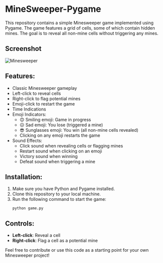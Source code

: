 # MineSweeper-Pygame
This repository contains a simple Minesweeper game implemented using Pygame. The game features a grid of cells, some of which contain hidden mines. The goal is to reveal all non-mine cells without triggering any mines.

## Screenshot
![Minesweeper](https://github.com/Utkarsh-Dikshit/MineSweeper-Pygame/assets/143602487/a24cda5a-d564-4061-9b4c-9c2e7fe489f3)

## Features:
- Classic Minesweeper gameplay
- Left-click to reveal cells
- Right-click to flag potential mines
- Emoji-click to restart the game
- Time Indications
- Emoji Indicators:
  - 😊 Smiling emoji: Game in progress
  - ☹️ Sad emoji: You lose (triggered a mine)
  - 😎 Sunglasses emoji: You win (all non-mine cells revealed)
  - Clicking on any emoji restarts the game
- Sound Effects:
  - Click sound when revealing cells or flagging mines
  - Restart sound when clicking on an emoji
  - Victory sound when winning
  - Defeat sound when triggering a mine

## Installation:
1. Make sure you have Python and Pygame installed.
2. Clone this repository to your local machine.
3. Run the following command to start the game:
   ```
   python game.py
   ```

## Controls:
- **Left-click**: Reveal a cell
- **Right-click**: Flag a cell as a potential mine

Feel free to contribute or use this code as a starting point for your own Minesweeper project!
